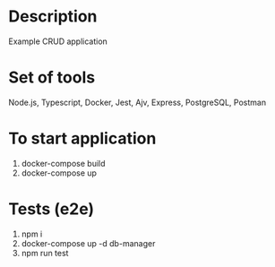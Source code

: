 # Description
Example CRUD application

# Set of tools
Node.js, Typescript, Docker, Jest, Ajv, Express, PostgreSQL, Postman

# To start application
1. docker-compose build
2. docker-compose up

# Tests (e2e)
1. npm i
2. docker-compose up -d db-manager
3. npm run test
